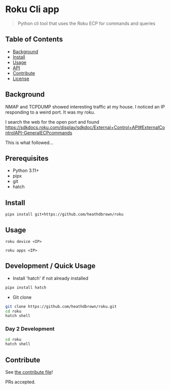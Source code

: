 # Roku Cli app

> Python cli tool that uses the Roku ECP for commands and queries


## Table of Contents

- [Background](#background)
- [Install](#install)
- [Usage](#usage)
- [API](#api)
- [Contribute](#contribute)
- [License](#license)


## Background

NMAP and TCPDUMP showed interesting traffic at my house. I noticed an IP responding to a weird port. It was my roku.

I search the web for the open port and found https://sdkdocs.roku.com/display/sdkdoc/External+Control+API#ExternalControlAPI-GeneralECPcommands

This is what followed...

## Prerequisites

* Python 3.11+
* pipx
* git
* hatch

## Install

```
pipx install git+https://github.com/heathdbrown/roku
```

## Usage

```
roku device <IP>

roku apps <IP>
```

## Development / Quick Usage

- Install 'hatch' if not already installed

```bash
pipx install hatch
```

- Git clone

```bash
git clone https://github.com/heathdbrown/roku.git
cd roku
hatch shell
```

### Day 2 Development

```bash
cd roku
hatch shell
```

## Contribute

See [the contribute file](contribute.md)!

PRs accepted.
